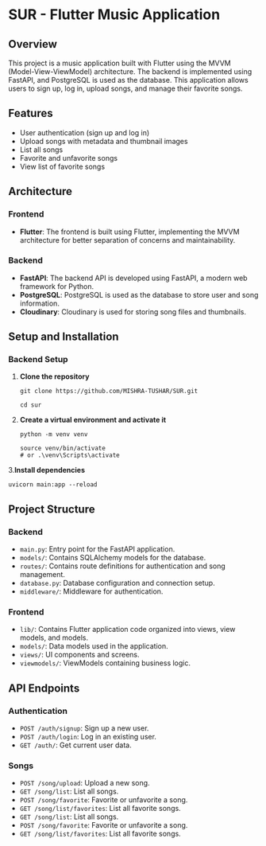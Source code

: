 # SUR - Flutter Music Application

## Overview
This project is a music application built with Flutter using the MVVM (Model-View-ViewModel) architecture. The backend is implemented using FastAPI, and PostgreSQL is used as the database. This application allows users to sign up, log in, upload songs, and manage their favorite songs.

## Features
- User authentication (sign up and log in)
- Upload songs with metadata and thumbnail images
- List all songs
- Favorite and unfavorite songs
- View list of favorite songs

## Architecture
### Frontend
- **Flutter**: The frontend is built using Flutter, implementing the MVVM architecture for better separation of concerns and maintainability.

### Backend
- **FastAPI**: The backend API is developed using FastAPI, a modern web framework for Python.
- **PostgreSQL**: PostgreSQL is used as the database to store user and song information.
- **Cloudinary**: Cloudinary is used for storing song files and thumbnails.

## Setup and Installation

### Backend Setup

1. **Clone the repository**
   ```
   git clone https://github.com/MISHRA-TUSHAR/SUR.git
   
   cd sur
   ```

2. **Create a virtual environment and activate it**
   ```
   python -m venv venv
   
   source venv/bin/activate
   # or .\venv\Scripts\activate
   ```

  3.**Install dependencies**
  ```
  uvicorn main:app --reload
  ```

## Project Structure

### Backend
- `main.py`: Entry point for the FastAPI application.
- `models/`: Contains SQLAlchemy models for the database.
- `routes/`: Contains route definitions for authentication and song management.
- `database.py`: Database configuration and connection setup.
- `middleware/`: Middleware for authentication.

### Frontend
- `lib/`: Contains Flutter application code organized into views, view models, and models.
- `models/`: Data models used in the application.
- `views/`: UI components and screens.
- `viewmodels/`: ViewModels containing business logic.

## API Endpoints

### Authentication
- `POST /auth/signup`: Sign up a new user.
- `POST /auth/login`: Log in an existing user.
- `GET /auth/`: Get current user data.

### Songs
- `POST /song/upload`: Upload a new song.
- `GET /song/list`: List all songs.
- `POST /song/favorite`: Favorite or unfavorite a song.
- `GET /song/list/favorites`: List all favorite songs.
- `GET /song/list`: List all songs.
- `POST /song/favorite`: Favorite or unfavorite a song.
- `GET /song/list/favorites`: List all favorite songs.
